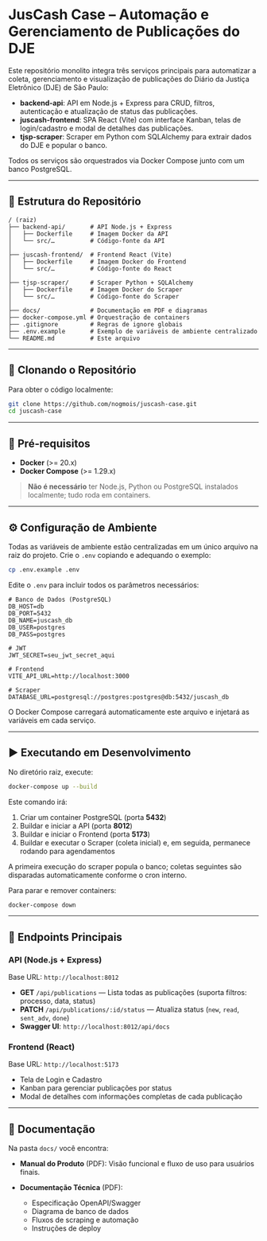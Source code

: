 # JusCash Case – Automação e Gerenciamento de Publicações do DJE

Este repositório monolito integra três serviços principais para automatizar a coleta, gerenciamento e visualização de publicações do Diário da Justiça Eletrônico (DJE) de São Paulo:

- **backend-api**: API em Node.js + Express para CRUD, filtros, autenticação e atualização de status das publicações.
- **juscash-frontend**: SPA React (Vite) com interface Kanban, telas de login/cadastro e modal de detalhes das publicações.
- **tjsp-scraper**: Scraper em Python com SQLAlchemy para extrair dados do DJE e popular o banco.

Todos os serviços são orquestrados via Docker Compose junto com um banco PostgreSQL.

---

## 📂 Estrutura do Repositório

```text
/ (raiz)
├── backend-api/       # API Node.js + Express
│   ├── Dockerfile     # Imagem Docker da API
│   └── src/…          # Código-fonte da API
│
├── juscash-frontend/  # Frontend React (Vite)
│   ├── Dockerfile     # Imagem Docker do Frontend
│   └── src/…          # Código-fonte do React
│
├── tjsp-scraper/      # Scraper Python + SQLAlchemy
│   ├── Dockerfile     # Imagem Docker do Scraper
│   └── src/…          # Código-fonte do Scraper
│
├── docs/              # Documentação em PDF e diagramas
├── docker-compose.yml # Orquestração de containers
├── .gitignore         # Regras de ignore globais
├── .env.example       # Exemplo de variáveis de ambiente centralizado
└── README.md          # Este arquivo
```

---

## 🔧 Clonando o Repositório

Para obter o código localmente:

```bash
git clone https://github.com/nogmois/juscash-case.git
cd juscash-case
```

---

## 🚀 Pré-requisitos

- **Docker** (>= 20.x)
- **Docker Compose** (>= 1.29.x)

> **Não é necessário** ter Node.js, Python ou PostgreSQL instalados localmente; tudo roda em containers.

---

## ⚙️ Configuração de Ambiente

Todas as variáveis de ambiente estão centralizadas em um único arquivo na raiz do projeto. Crie o `.env` copiando e adequando o exemplo:

```bash
cp .env.example .env
```

Edite o `.env` para incluir todos os parâmetros necessários:

```dotenv
# Banco de Dados (PostgreSQL)
DB_HOST=db
DB_PORT=5432
DB_NAME=juscash_db
DB_USER=postgres
DB_PASS=postgres

# JWT
JWT_SECRET=seu_jwt_secret_aqui

# Frontend
VITE_API_URL=http://localhost:3000

# Scraper
DATABASE_URL=postgresql://postgres:postgres@db:5432/juscash_db
```

O Docker Compose carregará automaticamente este arquivo e injetará as variáveis em cada serviço.

---

## ▶️ Executando em Desenvolvimento

No diretório raiz, execute:

```bash
docker-compose up --build
```

Este comando irá:

1. Criar um container PostgreSQL (porta **5432**)
2. Buildar e iniciar a API (porta **8012**)
3. Buildar e iniciar o Frontend (porta **5173**)
4. Buildar e executar o Scraper (coleta inicial) e, em seguida, permanece rodando para agendamentos

A primeira execução do scraper popula o banco; coletas seguintes são disparadas automaticamente conforme o cron interno.

Para parar e remover containers:

```bash
docker-compose down
```

---

## 🔗 Endpoints Principais

### API (Node.js + Express)

Base URL: `http://localhost:8012`

- **GET** `/api/publications` — Lista todas as publicações (suporta filtros: processo, data, status)
- **PATCH** `/api/publications/:id/status` — Atualiza status (`new`, `read`, `sent_adv`, `done`)
- **Swagger UI**: `http://localhost:8012/api/docs`

### Frontend (React)

Base URL: `http://localhost:5173`

- Tela de Login e Cadastro
- Kanban para gerenciar publicações por status
- Modal de detalhes com informações completas de cada publicação

---

## 📝 Documentação

Na pasta `docs/` você encontra:

- **Manual do Produto** (PDF): Visão funcional e fluxo de uso para usuários finais.
- **Documentação Técnica** (PDF):

  - Especificação OpenAPI/Swagger
  - Diagrama de banco de dados
  - Fluxos de scraping e automação
  - Instruções de deploy
